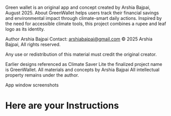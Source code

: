 
Green wallet is an original app and concept created by Arshia Bajpai, August 2025.
About
GreenWallet helps users track their financial savings and environmental impact through climate-smart daily actions. Inspired by the need for accessible climate tools, this project combines a rupee and leaf logo as its identity.

Author
Arshia Bajpai
Contact: arshiabajpai@gmail.com
© 2025 Arshia Bajpai, All rights reserved.

Any use or redistribution of this material must credit the original creator.

Earlier designs referenced as Climate Saver Lite the finalized project name is GreenWallet. All materials and concepts by Arshia Bajpai
All intellectual property remains under the author.

App window screenshots

# Here are your Instructions
